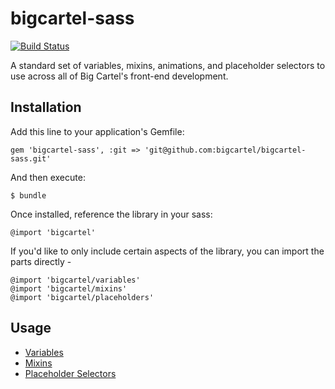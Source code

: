 # bigcartel-sass

[![Build Status](https://magnum.travis-ci.com/bigcartel/bigcartel-sass.png?token=CWviqxv2EkvpzjpquXzu&branch=master)](https://magnum.travis-ci.com/bigcartel/bigcartel-sass)

A standard set of variables, mixins, animations, and placeholder selectors to use across all of Big Cartel's front-end development.

## Installation

Add this line to your application's Gemfile:

    gem 'bigcartel-sass', :git => 'git@github.com:bigcartel/bigcartel-sass.git'

And then execute:

    $ bundle

Once installed, reference the library in your sass:

    @import 'bigcartel'
    
If you'd like to only include certain aspects of the library, you can import the parts directly -

    @import 'bigcartel/variables'
    @import 'bigcartel/mixins'
    @import 'bigcartel/placeholders'

## Usage

* [Variables](https://github.com/bigcartel/bigcartel-sass/blob/master/lib/assets/stylesheets/bigcartel/_variables.css.sass)
* [Mixins](https://github.com/bigcartel/bigcartel-sass/blob/master/lib/assets/stylesheets/bigcartel/_mixins.css.sass)
* [Placeholder Selectors](https://github.com/bigcartel/bigcartel-sass/blob/master/lib/assets/stylesheets/bigcartel/_placeholders.css.sass)


